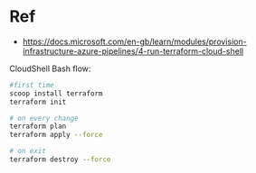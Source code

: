 # Ref

- https://docs.microsoft.com/en-gb/learn/modules/provision-infrastructure-azure-pipelines/4-run-terraform-cloud-shell



CloudShell Bash flow:

```bash
#first time
scoop install terraform
terraform init

# on every change
terraform plan
terraform apply --force

# on exit
terraform destroy --force
```